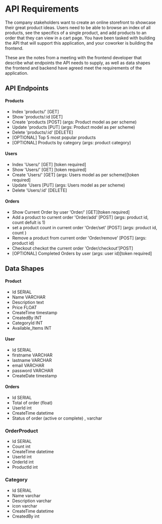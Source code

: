 # API Requirements
The company stakeholders want to create an online storefront to showcase their great product ideas. Users need to be able to browse an index of all products, see the specifics of a single product, and add products to an order that they can view in a cart page. You have been tasked with building the API that will support this application, and your coworker is building the frontend.

These are the notes from a meeting with the frontend developer that describe what endpoints the API needs to supply, as well as data shapes the frontend and backend have agreed meet the requirements of the application. 

## API Endpoints
#### Products
- Index  'products/' [GET]
- Show   'products/:id [GET]
- Create 'products [POST] (args: Product model as per scheme)
- Update 'products [PUT]  (args: Product model as per scheme)
- Delete 'products/:id' [DELETE]
- [OPTIONAL] Top 5 most popular products 
- [OPTIONAL] Products by category (args: product category)

#### Users
- Index 'Users/' [GET] [token required]
- Show 'Users/' [GET]  [token required]
- Create 'Users/' [GET] (args: Users model as per scheme)[token required]
- Update 'Users [PUT]  (args: Users model as per scheme)
- Delete 'Users/:id' [DELETE]

#### Orders
- Show Current Order by user 'Order/' [GET][token required]
- Add a product to current order 'Order/add' [POST] (args: product id, count defult is 1)
- set a product count in current order 'Order/set' [POST] (args: product id, count )
- Remove a product from current order 'Order/remove' [POST] (args: product id)
- Checkout checkot the current order 'Order/checkout'[POST]
- [OPTIONAL] Completed Orders by user (args: user id)[token required]

## Data Shapes
#### Product
- Id SERIAL
- Name VARCHAR
- Description text
- Price FLOAT
- CreateTime timestamp
- CreatedBy INT
- CategoryId INT
- Available_Items INT

#### User
- Id SERIAL
- firstname VARCHAR
- lastname VARCHAR
- email VARCHAR
- password VARCHAR
- CreateDate timestamp

#### Orders
- Id SERIAL
- Total of order (float)
- UserId int
- CreateTime datetime
- Status  of order (active or complete) , varchar
  
### OrderProduct
- Id SERIAL
- Count int
- CreateTime datetime
- UserId int
- OrderId int
- ProductId int

### Category
- Id SERIAL
- Name varchar
- Description varchar
- icon varchar
- CreateTime datetime
- CreatedBy int

